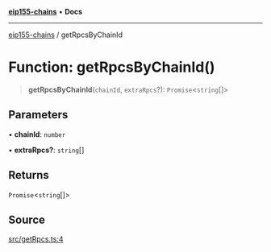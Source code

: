[**eip155-chains**](../README.md) • **Docs**

***

[eip155-chains](../globals.md) / getRpcsByChainId

# Function: getRpcsByChainId()

> **getRpcsByChainId**(`chainId`, `extraRpcs`?): `Promise`\<`string`[]\>

## Parameters

• **chainId**: `number`

• **extraRpcs?**: `string`[]

## Returns

`Promise`\<`string`[]\>

## Source

[src/getRpcs.ts:4](https://github.com/ivanzzeth/eip155-chains/blob/77bf8c339fbbb256f43077c5e1e2cc73ab165bea/src/getRpcs.ts#L4)
